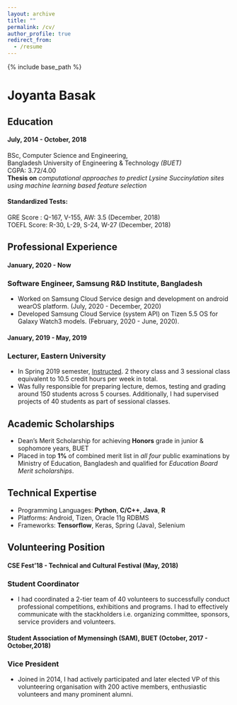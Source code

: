 ```yaml
---
layout: archive
title: ""
permalink: /cv/
author_profile: true
redirect_from:
  - /resume
---
```


{% include base_path %}


Joyanta Basak
=============

Education
---------

#### July, 2014 - October, 2018 <br />
BSc, Computer Science and Engineering, <br />
Bangladesh University of Engineering & Technology *(BUET)* <br />
CGPA: 3.72/4.00 <br />
**Thesis on** *computational approaches to predict Lysine Succinylation sites using machine learning based feature
selection*

#### Standardized Tests:
GRE Score : Q-167, V-155, AW: 3.5 (December, 2018) <br />
TOEFL Score: R-30, L-29, S-24, W-27 (December, 2018)

Professional Experience
-----------------------
#### January, 2020 - Now
### Software Engineer, Samsung R&D Institute, Bangladesh

* Worked on Samsung Cloud Service design and development on android wearOS platform. (July, 2020 - December, 2020)
* Developed Samsung Cloud Service (system API) on Tizen 5.5 OS for Galaxy Watch3 models. (February, 2020 - June, 2020). 

#### January, 2019 - May, 2019
### Lecturer, Eastern University

* In Spring 2019 semester, <a href="https://joyantabasak13.github.io/teaching/2019-spring-teaching-lecturer/" target="_blank">Instructed</a>. 2 theory class and 3 sessional class equivalent to 10.5 credit hours per week in total. <br /> 
* Was fully responsible for preparing lecture, demos, testing and grading around 150 students across 5 courses. Additionally, I had supervised projects of 40 students as part of sessional classes.

Academic Scholarships
---------------------

* Dean’s Merit Scholarship for achieving **Honors** grade in junior & sophomore years, BUET
* Placed in top **1%** of combined merit list in *all four* public examinations by Ministry of Education, Bangladesh and qualified for *Education Board Merit scholarships*.  


Technical Expertise
----------------------------------------
* Programming Languages:  **Python**, **C/C++**, **Java**, **R**
* Platforms: Android, Tizen, Oracle 11g RDBMS
* Frameworks: **Tensorflow**, Keras, Spring (Java), Selenium

Volunteering Position
----------------------
#### CSE Fest’18 - Technical and Cultural Festival (May, 2018)
### Student Coordinator

* I had coordinated a 2-tier team of 40 volunteers to successfully conduct professional competitions, exhibitions
and programs. I had to effectively communicate with the stackholders i.e. organizing committee, sponsors, service providers and volunteers.   

#### Student Association of Mymensingh (SAM), BUET (October, 2017 - October,2018)
### Vice President
* Joined in 2014, I had actively participated and later elected VP of this volunteering organisation with 200 active members, enthusiastic volunteers and many prominent alumni.
